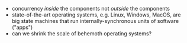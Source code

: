 - concurrency *inside* the components not *outside* the components
- state-of-the-art operating systems, e.g. Linux, Windows, MacOS, are big state machines that run internally-synchronous units of software ("apps")
- can we shrink the scale of behemoth operating systems?
